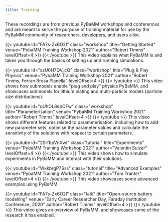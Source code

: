 ```yaml
---
title: Training
---
```


<!-- TODO: specify all authors for all videos -->

These recordings are from previous PyBaMM workshops and conferences and are
meant to serve the purpose of training material for use by the PyBaMM
community of researchers, developers, and users alike.

{{< youtube id="FA7s-Zx6O2I"
    class="workshop"
    title="Getting Started"
    venue="PybaMM Training Workshop 2021"
    author="Robert Timms" levelOffset=4 >}}
{{< /youtube >}}
This video explains what PyBaMM is and takes you through the basics of setting
up and running simulations.

{{< youtube id="szU6H7QV_cQ"
    class="workshop"
    title="Plug & Play Physics"
    venue="PybaMM Training Workshop 2021"
    author="Robert Timms, Ferran Brosa Planella" levelOffset=4 >}}
{{< /youtube >}}
This video shows how submodels enable "plug and play" physics PyBaMM, and
showcases submodels for lithium plating and multi-particle models (particle
size distributions).

{{< youtube id="oUhOL8ebOFw"
    class="workshop"
    title="Parameterisation"
    venue="PybaMM Training Workshop 2021"
    author="Robert Timms" levelOffset=4 >}}
{{< /youtube >}}
This video shows different features related to parameterisation, including how
to add new parameter sets, optimise the parameter values and calculate the
sensitivity of the solutions with respect to certain parameters.

{{< youtube id="2SrfbpVnXwI"
    class="tutorial"
    title="Experiments"
    venue="PybaMM Training Workshop 2021"
    author="Valentin Sulzer" levelOffset=4 >}}
{{< /youtube >}}
This video shows how to simulate experiments in PyBaMM and interact with
their solutions.

{{< youtube id="WkkbrgP7Sss"
    class="tutorial"
    title="Advanced Examples"
    venue="PybaMM Training Workshop 2021"
    author="Tom Tranter" levelOffset=4 >}}
{{< /youtube >}}
This video showcases some advanced examples using PyBaMM.

{{< youtube id="FA7s-Zx6O2I"
    class="talk"
    title="Open-source battery modelling"
    venue="Early Career Researcher Day, Faraday Institution Conference, 2020"
    author="Robert Timms" levelOffset=4 >}}
{{< /youtube >}}
This video gives an overview of PyBaMM, and showcases some of the research it
has enabled.
